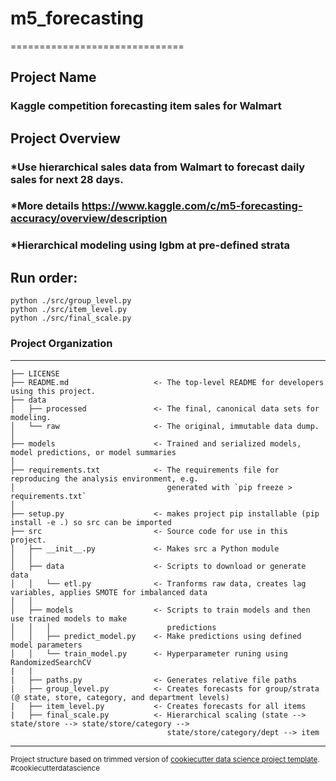 # m5_forecasting
==============================

## Project Name
### Kaggle competition forecasting item sales for Walmart

## Project Overview
### *Use hierarchical sales data from Walmart to forecast daily sales for next 28 days.
### *More details https://www.kaggle.com/c/m5-forecasting-accuracy/overview/description
### *Hierarchical modeling using lgbm at pre-defined strata

## Run order:

```
python ./src/group_level.py 
python ./src/item_level.py
python ./src/final_scale.py
```

### Project Organization
------------

    ├── LICENSE
    ├── README.md                   <- The top-level README for developers using this project.
    ├── data
    │   ├── processed               <- The final, canonical data sets for modeling.
    │   └── raw                     <- The original, immutable data dump.
    │
    ├── models                      <- Trained and serialized models, model predictions, or model summaries
    │
    ├── requirements.txt            <- The requirements file for reproducing the analysis environment, e.g.
    │                                  generated with `pip freeze > requirements.txt`
    │
    ├── setup.py                    <- makes project pip installable (pip install -e .) so src can be imported
    ├── src                         <- Source code for use in this project.
    │   ├── __init__.py             <- Makes src a Python module
    │   │
    │   ├── data                    <- Scripts to download or generate data
    │   │   └── etl.py              <- Tranforms raw data, creates lag variables, applies SMOTE for imbalanced data
    │   │
    │   ├── models                  <- Scripts to train models and then use trained models to make
    │   │   │                          predictions
    │   │   ├── predict_model.py    <- Make predictions using defined model parameters
    │   │   └── train_model.py      <- Hyperparameter runing using RandomizedSearchCV
    |   |
    |   ├── paths.py                <- Generates relative file paths
    |   ├── group_level.py          <- Creates forecasts for group/strata (@ state, store, category, and department levels)
    |   ├── item_level.py           <- Creates forecasts for all items
    |   ├── final_scale.py          <- Hierarchical scaling (state --> state/store --> state/store/category --> 
                                       state/store/category/dept --> item
--------

<p><small>Project structure based on trimmed version of <a target="_blank" href="https://drivendata.github.io/cookiecutter-data-science/">cookiecutter data science project template</a>. #cookiecutterdatascience</small></p>